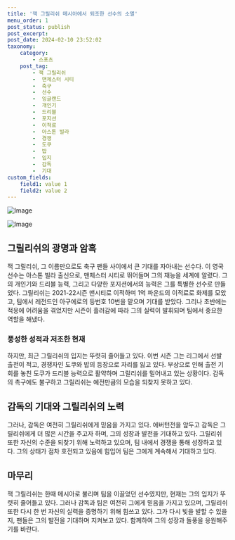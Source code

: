 ```yaml
---
title: '잭 그릴리쉬 메시아에서 퇴조한 선수의 소멸'
menu_order: 1
post_status: publish
post_excerpt: 
post_date: 2024-02-10 23:52:02
taxonomy:
    category:
        - 스포츠
    post_tag:
        - 잭 그릴리쉬
        -  맨체스터 시티
        -  축구
        -  선수
        -  잉글랜드
        -  개인기
        -  드리블
        -  포지션
        -  이적료
        -  아스톤 빌라
        -  경쟁
        -  도쿠
        -  밥
        -  입지
        -  감독
        -  기대
custom_fields:
    field1: value 1
    field2: value 2
---
```


![Image](https://imgnews.pstatic.net/image/411/2024/02/10/0000041422_001_20240210205101389.jpg?type=w647)

![Image](https://imgnews.pstatic.net/image/411/2024/02/10/0000041422_002_20240210205101435.jpg?type=w647)

## 그릴리쉬의 광명과 암흑
잭 그릴리쉬, 그 이름만으로도 축구 팬들 사이에서 큰 기대를 자아내는 선수다. 이 영국 선수는 아스톤 빌라 출신으로, 맨체스터 시티로 뛰어들며 그의 재능을 세계에 알렸다. 그의 개인기와 드리블 능력, 그리고 다양한 포지션에서의 능력은 그를 특별한 선수로 만들었다. 그릴리쉬는 2021-22시즌 맨시티로 이적하며 1억 파운드의 이적료로 화제를 모았고, 팀에서 레전드인 아구에로의 등번호 10번을 맡으며 기대를 받았다. 그리나 초반에는 적응에 어려움을 겪었지만 시즌이 흘러감에 따라 그의 실력이 발휘되며 팀에서 중요한 역할을 해냈다.
### 풍성한 성적과 저조한 현재
하지만, 최근 그릴리쉬의 입지는 뚜렷히 줄어들고 있다. 이번 시즌 그는 리그에서 선발 출전이 적고, 경쟁자인 도쿠와 밥의 등장으로 자리를 잃고 있다. 부상으로 인해 출전 기회를 놓친 도쿠가 드리블 능력으로 활약하며 그릴리쉬를 밀어내고 있는 상황이다. 감독의 촉구에도 불구하고 그릴리쉬는 예전만큼의 모습을 되찾지 못하고 있다.
## 감독의 기대와 그릴리쉬의 노력
그러나, 감독은 여전히 그릴리쉬에게 믿음을 가지고 있다. 에버턴전을 앞두고 감독은 그릴리쉬에게 더 많은 시간을 주고자 하며, 그의 성장과 발전을 기대하고 있다. 그릴리쉬 또한 자신의 수준을 되찾기 위해 노력하고 있으며, 팀 내에서 경쟁을 통해 성장하고 있다. 그의 상태가 점차 호전되고 있음에 힘입어 팀은 그에게 계속해서 기대하고 있다.
## 마무리
잭 그릴리쉬는 한때 메시아로 불리며 팀을 이끌었던 선수였지만, 현재는 그의 입지가 뚜렷히 줄어들고 있다. 그러나 감독과 팀은 여전히 그에게 믿음을 가지고 있으며, 그릴리쉬 또한 다시 한 번 자신의 실력을 증명하기 위해 힘쓰고 있다. 그가 다시 빛을 발할 수 있을지, 팬들은 그의 발전을 기대하며 지켜보고 있다. 함께하여 그의 성장과 돌풍을 응원해주기를 바란다.
